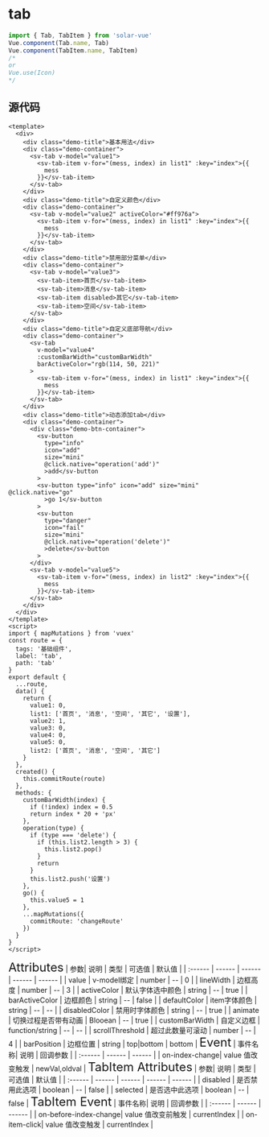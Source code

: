 # tab

```javascript
import { Tab, TabItem } from 'solar-vue'
Vue.component(Tab.name, Tab)
Vue.component(TabItem.name, TabItem)
/*
or
Vue.use(Icon)
*/
```

## 源代码

```vue
<template>
  <div>
    <div class="demo-title">基本用法</div>
    <div class="demo-container">
      <sv-tab v-model="value1">
        <sv-tab-item v-for="(mess, index) in list1" :key="index">{{
          mess
        }}</sv-tab-item>
      </sv-tab>
    </div>
    <div class="demo-title">自定义颜色</div>
    <div class="demo-container">
      <sv-tab v-model="value2" activeColor="#ff976a">
        <sv-tab-item v-for="(mess, index) in list1" :key="index">{{
          mess
        }}</sv-tab-item>
      </sv-tab>
    </div>
    <div class="demo-title">禁用部分菜单</div>
    <div class="demo-container">
      <sv-tab v-model="value3">
        <sv-tab-item>首页</sv-tab-item>
        <sv-tab-item>消息</sv-tab-item>
        <sv-tab-item disabled>其它</sv-tab-item>
        <sv-tab-item>空间</sv-tab-item>
      </sv-tab>
    </div>
    <div class="demo-title">自定义底部导航</div>
    <div class="demo-container">
      <sv-tab
        v-model="value4"
        :customBarWidth="customBarWidth"
        barActiveColor="rgb(114, 50, 221)"
      >
        <sv-tab-item v-for="(mess, index) in list1" :key="index">{{
          mess
        }}</sv-tab-item>
      </sv-tab>
    </div>
    <div class="demo-title">动态添加tab</div>
    <div class="demo-container">
      <div class="demo-btn-container">
        <sv-button
          type="info"
          icon="add"
          size="mini"
          @click.native="operation('add')"
          >add</sv-button
        >
        <sv-button type="info" icon="add" size="mini" @click.native="go"
          >go 1</sv-button
        >
        <sv-button
          type="danger"
          icon="fail"
          size="mini"
          @click.native="operation('delete')"
          >delete</sv-button
        >
      </div>
      <sv-tab v-model="value5">
        <sv-tab-item v-for="(mess, index) in list2" :key="index">{{
          mess
        }}</sv-tab-item>
      </sv-tab>
    </div>
  </div>
</template>
<script>
import { mapMutations } from 'vuex'
const route = {
  tags: '基础组件',
  label: 'tab',
  path: 'tab'
}
export default {
  ...route,
  data() {
    return {
      value1: 0,
      list1: ['首页', '消息', '空间', '其它', '设置'],
      value2: 1,
      value3: 0,
      value4: 0,
      value5: 0,
      list2: ['首页', '消息', '空间', '其它']
    }
  },
  created() {
    this.commitRoute(route)
  },
  methods: {
    customBarWidth(index) {
      if (!index) index = 0.5
      return index * 20 + 'px'
    },
    operation(type) {
      if (type === 'delete') {
        if (this.list2.length > 3) {
          this.list2.pop()
        }
        return
      }
      this.list2.push('设置')
    },
    go() {
      this.value5 = 1
    },
    ...mapMutations({
      commitRoute: 'changeRoute'
    })
  }
}
</script>
```

<ClientOnly>
<font size=5>Attributes</font>
| 参数| 说明 | 类型 | 可选值 | 默认值 |
| :------ | ------ | ------ | ------ | ------ |
| value | v-model绑定 | number | -- | 0 |
| lineWidth | 边框高度 | number | -- | 3 |
| activeColor | 默认字体选中颜色 | string | -- | true |
| barActiveColor | 边框颜色 | string | -- | false |
| defaultColor | item字体颜色 | string | -- | -- |
| disabledColor | 禁用时字体颜色 | string | -- | true |
| animate | 切换过程是否带有动画 | Blooean | -- | true |
| customBarWidth | 自定义边框 | function/string | -- | -- |
| scrollThreshold | 超过此数量可滚动 | number | -- | 4 |
| barPosition | 边框位置 | string | top|bottom | bottom |
</ClientOnly>

<ClientOnly>
<font size=5>Event</font>
| 事件名称| 说明 | 回调参数 |
| :------ | ------ | ------ |
| on-index-change| value 值改变触发 | newVal,oldval |
</ClientOnly>

<ClientOnly>
<font size=5> TabItem Attributes</font>
| 参数| 说明 | 类型 | 可选值 | 默认值 |
| :------ | ------ | ------ | ------ | ------ |
| disabled | 是否禁用此选项 | boolean | -- | false |
| selected | 是否选中此选项 | boolean | -- | false |
</ClientOnly>

<ClientOnly>
<font size=5>TabItem Event</font>
| 事件名称| 说明 | 回调参数 |
| :------ | ------ | ------ |
| on-before-index-change| value 值改变前触发 | currentIndex |
| on-item-click| value 值改变触发 | currentIndex |
</ClientOnly>
